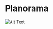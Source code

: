 # Planorama

![Alt Text](https://www.google.com/url?sa=i&url=https%3A%2F%2Fwww.iconsdb.com%2Fdeep-pink-icons%2Fcalendar-icon.html&psig=AOvVaw3r53tI1Qr2JoRyMsgIfCD-&ust=1729483056881000&source=images&cd=vfe&opi=89978449&ved=0CBQQjRxqFwoTCJCc1syInIkDFQAAAAAdAAAAABAE)
